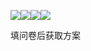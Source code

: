<img src="images/r1.jpg"  style="width:300px height:400px"/><img src="images/r2.jpg"  style="width:300px height:400px"/><img src="images/r3.jpg"  style="width:200px height:400px"/><img src="images/r4.jpg"  style="width:200px height:400px"/>

填问卷后获取方案

